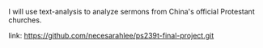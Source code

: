 I will use text-analysis to analyze sermons from China's official Protestant churches.

link: https://github.com/necesarahlee/ps239t-final-project.git
